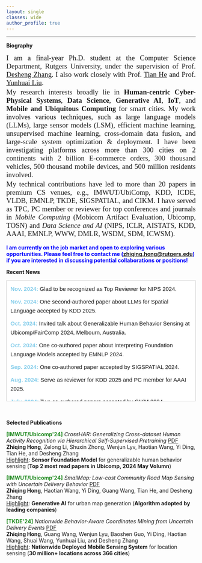 ```yaml
---
layout: single
classes: wide
author_profile: true
---
```


***
**Biography**
<div style="font-family: 'Times New Roman', Times, serif; font-size: 19px; text-align: justify;">
    I am a final-year Ph.D. student at the Computer Science Department, Rutgers University, under the supervision of Prof. 
    <a href="https://www.cs.rutgers.edu/~dz220/" target="_blank" rel="noopener noreferrer">Desheng Zhang</a>. 
    I also work closely with Prof. 
    <a href="https://www-users.cs.umn.edu/~tianhe/" target="_blank" rel="noopener noreferrer">Tian He</a> 
    and Prof. 
    <a href="http://www.yunhuai.net/Yunhuai.htm" target="_blank" rel="noopener noreferrer">Yunhuai Liu</a>.
</div>
<div style="height: 3px;"></div> <!-- 空行 -->
<div style="font-family: 'Times New Roman', Times, serif; font-size: 19px; text-align: justify;">
    My research interests broadly lie in <strong>Human-centric Cyber-Physical Systems</strong>, <strong>Data Science</strong>, 
    <strong>Generative AI</strong>, <strong>IoT</strong>, and <strong>Mobile and Ubiquitous Computing</strong> for smart cities. 
    My work involves various techniques, such as large language models (LLMs), large sensor models (LSM), efficient machine learning, 
    unsupervised machine learning, cross-domain data fusion, and large-scale system optimization & deployment. I have been investigating 
    platforms across more than 300 cities on 2 continents with 2 billion E-commerce orders, 300 thousand vehicles, 500 thousand mobile 
    devices, and 500 million residents involved.
</div>
<div style="height: 3px;"></div> <!-- 空行 -->
<div style="font-family: 'Times New Roman', Times, serif; font-size: 19px; text-align: justify;">
  My technical contributions have led to more than 20 papers in premium CS venues, e.g., IMWUT/UbiComp, KDD, ICDE, VLDB, EMNLP, TKDE, SIGSPATIAL, and CIKM. I have served as TPC, PC member or reviewer for top conferences and journals in <em>Mobile Computing</em> (Mobicom Artifact Evaluation, Ubicomp, TOSN) and <em>Data Science and AI</em> (NIPS, ICLR, AISTATS, KDD, AAAI, EMNLP, WWW, DMLR, WSDM, SDM, ICWSM).
</div>

<div style="height: 3px;"></div> <!-- 空行 -->

<span style="color: blue; font-weight: bold;">I am currently on the job market and open to exploring various opportunities. Please feel free to contact me (<u>zhiqing.hong@rutgers.edu</u>) if you are interested in discussing potential collaborations or positions!</span>


**Recent News**

<div style="max-height: 300px; overflow-y: auto; border: 1px solid #ccc; padding: 10px; font-family: Arial, sans-serif; background-color: #ffffff; line-height: 1.6; font-size: 15px;">
    <div style="margin-bottom: 10px;">
        <span style="color: #87CEEB; font-weight: bold;">Nov. 2024:</span> Glad to be recognized as Top Reviewer for NIPS 2024.
    </div>
    <div style="margin-bottom: 10px;">
        <span style="color: #87CEEB; font-weight: bold;">Nov. 2024:</span> One second-authored paper about LLMs for Spatial Language accepted by KDD 2025.
    </div>
    <div style="margin-bottom: 10px;">
        <span style="color: #87CEEB; font-weight: bold;">Oct. 2024:</span> Invited talk about Generalizable Human Behavior Sensing at Ubicomp/FairComp 2024, Melbourn, Australia.
    </div>
    <div style="margin-bottom: 10px;">
        <span style="color: #87CEEB; font-weight: bold;">Oct. 2024:</span> One co-authored paper about Interpreting
Foundation Language Models accepted by EMNLP 2024.
    </div>
    <div style="margin-bottom: 10px;">
        <span style="color: #87CEEB; font-weight: bold;">Sep. 2024:</span> One co-authored paper accepted by SIGSPATIAL 2024.
    </div>
    <div style="margin-bottom: 10px;">
        <span style="color: #87CEEB; font-weight: bold;">Aug. 2024:</span> Serve as reviewer for KDD 2025 and PC member for AAAI 2025.
    </div>
    <div style="margin-bottom: 10px;">
        <span style="color: #87CEEB; font-weight: bold;">July. 2024:</span> Two co-authored papers accepted by CIKM 2024.
    </div>
    <div style="margin-bottom: 10px;">
        <span style="color: #87CEEB; font-weight: bold;">June. 2024:</span> One second-authored paper accepted by VLDB 2024.
    </div>
    <div style="margin-bottom: 10px;">
        <span style="color: #87CEEB; font-weight: bold;">May. 2024:</span> One paper accepted by TKDE.
    </div>
    <div style="margin-bottom: 10px;">
        <span style="color: #87CEEB; font-weight: bold;">May. 2024:</span> Serve as Reviewer for NIPS 2024.
    </div>
    <div style="margin-bottom: 10px;">
        <span style="color: #87CEEB; font-weight: bold;">May. 2024:</span> Serve as a PC member for ICWSM 2025.
    </div>
    <div style="margin-bottom: 10px;">
        <span style="color: #87CEEB; font-weight: bold;">May. 2024:</span> Three co-authored papers accepted by KDD 2024.
    </div>
    <div style="margin-bottom: 10px;">
        <span style="color: #87CEEB; font-weight: bold;">Apr. 2024:</span> Two papers accepted by IMWUT/Ubicomp'24.
    </div>
    <div style="margin-bottom: 10px;">
        <span style="color: #87CEEB; font-weight: bold;">Feb. 2024:</span> Serve as a PC member for MobiCom 2024 Artifacts Evaluation.
    </div>
    <div style="margin-bottom: 10px;">
        <span style="color: #87CEEB; font-weight: bold;">Jan. 2024:</span> Serve as a Reviewer for KDD 2024, WWW 2024.
    </div>
    <div style="margin-bottom: 10px;">
        <span style="color: #87CEEB; font-weight: bold;">Dec. 2023:</span> Receive ICDM Travel Grant.
    </div>
    <div style="margin-bottom: 10px;">
        <span style="color: #87CEEB; font-weight: bold;">Dec. 2023:</span> Serve as a Reviewer for IMWUT/Ubicomp'24.
    </div>
    <div style="margin-bottom: 10px;">
        <span style="color: #87CEEB; font-weight: bold;">Nov. 2023:</span> Serve as a Reviewer for DMLR (first round of submission) and AISTATS 2024, PC member for LREC-COLING 2024.
    </div>
    <div style="margin-bottom: 10px;">
        <span style="color: #87CEEB; font-weight: bold;">Oct. 2023:</span> Serve as a PC member for AAAI 2024.
    </div>
    <div style="margin-bottom: 10px;">
        <span style="color: #87CEEB; font-weight: bold;">Sep. 2023:</span> Serve as a reviewer for TOSN, PC member for ICWSM 2024 and SDM 2024.
    </div>
    <div style="margin-bottom: 10px;">
        <span style="color: #87CEEB; font-weight: bold;">Aug. 2023:</span> Serve as a PC member for WSDM 2024.
    </div>
    <div style="margin-bottom: 10px;">
        <span style="color: #87CEEB; font-weight: bold;">Aug. 2023:</span> Two papers accepted by CIKM'23.
    </div>
    <div style="margin-bottom: 10px;">
        <span style="color: #87CEEB; font-weight: bold;">Aug. 2023:</span> Serve as Reviewer for EMNLP 2023.
    </div>
    <div style="margin-bottom: 10px;">
        <span style="color: #87CEEB; font-weight: bold;">Feb. 2023:</span> One co-authored paper accepted by ICDE'23.
    </div>
    <div style="margin-bottom: 10px;">
        <span style="color: #87CEEB; font-weight: bold;">Feb. 2023:</span> Serve as Reviewer for KDD 2023.
    </div>
    <div style="margin-bottom: 10px;">
        <span style="color: #87CEEB; font-weight: bold;">Aug. 2022:</span> Two papers accepted by SIGSPATIAL'22.
    </div>
    <div style="margin-bottom: 10px;">
        <span style="color: #87CEEB; font-weight: bold;">Aug. 2022:</span> One paper accepted by CIKM'22.
    </div>
    <div style="margin-bottom: 10px;">
        <span style="color: #87CEEB; font-weight: bold;">Apr. 2022:</span> Two papers accepted by Ubicomp'22.
    </div>
    <div style="margin-bottom: 10px;">
        <span style="color: #87CEEB; font-weight: bold;">Mar. 2021:</span> Visit JD Logistics, AI and Data Science Group, hosted by Prof. Tian He.
    </div>
</div>


<br>
<br>

**Selected Publications**

<span style="color:Forestgreen;font-weight:bold">[IMWUT/Ubicomp'24]</span> *CrossHAR: Generalizing Cross-dataset Human Activity Recognition via Hierarchical Self-Supervised Pretraining* [PDF](https://dl.acm.org/doi/10.1145/3659597) <br>
**Zhiqing Hong**, Zelong Li, Shuxin Zhong, Wenjun Lyv, Haotian Wang, Yi Ding, Tian He, and Desheng Zhang<br>
<u>Highlight</u>: **Sensor Foundation Model** for generalizable human behavior sensing (**Top 2 most read papers in Ubicomp, 2024 May Volumn**)

<span style="color:Forestgreen;font-weight:bold">[IMWUT/Ubicomp'24]</span> *SmallMap: Low-cost Community Road Map Sensing with Uncertain Delivery Behavior* [PDF](https://dl.acm.org/doi/10.1145/3659596) <br>
**Zhiqing Hong**, Haotian Wang, Yi Ding, Guang Wang, Tian He, and Desheng Zhang<br>
<u>Highlight</u>: **Generative AI** for urban map generation (**Algorithm adopted by leading companies**)

<span style="color:Forestgreen;font-weight:bold">[TKDE'24]</span> *Nationwide Behavior-Aware Coordinates Mining from Uncertain Delivery Events* [PDF](https://ieeexplore.ieee.org/document/10552380) <br>
**Zhiqing Hong**, Guang Wang, Wenjun Lyu, Baoshen Guo, Yi Ding, Haotian Wang, Shuai Wang, Yunhuai Liu, and Desheng Zhang<br>
<u>Highlight</u>: **Nationwide Deployed Mobile Sensing System** for location sensing (**30 million+ locations across 366 cities**)

<!--
**Recent News**
* Aug. 2024: Serve as reviewer for KDD 2025 and PC member for AAAI 2025.
* July. 2024: Two co-authored papers accepted by CIKM 2024.
* June. 2024: One co-authored paper accepted by VLDB 2024.
* May. 2024: One paper accepted by TKDE. 
* May.2024: Serve as Reviewer for NIPS 2024.
* May.2024: Serve as a PC member for ICWSM 2025.
* May.2024: Three co-authored papers accepted by KDD 2024.
* Apr.2024: Two papers accepted by IMWUT/Ubicomp'24.
* Feb.2024: Serve as a PC member for MobiCom 2024 Artifacts Evaluation.
* Jan.2024: Serve as a Reviewer for KDD 2024, WWW 2024.
* Dec.2023: Receive ICDM Travel Grant.
* Dec.2023: Serve as a Reviewer for IMWUT/Ubicomp'24.
* Nov.2023: Serve as a Reviewer for DMLR (first round of submission) and AISTATS 2024, PC member for LREC-COLING 2024. 
* Oct.2023: Serve as a PC member for AAAI 2024.
* Sep.2023: Serve as a reviewer for TOSN, PC member for ICWSM 2024 and SDM 2024.
* Aug.2023: Serve as a PC member for WSDM 2024.
* Aug.2023: Two papers accepted by CIKM'23.
* Aug.2023: Serve as Reviewer for EMNLP 2023.
* Feb.2023: One co-authored paper accepted by ICDE'23.
* Feb.2023: Serve as Reviewer for KDD 2023.
* Aug.2022: Two papers accepted by SIGSPATIAL'22.
* Aug.2022: One paper accepted by CIKM'22.
* Apr.2022: Two papers accepted by Ubicomp'22.
* Mar.2021: Visit JD Logistics, AI and Data Science Group, hosted by Prof. [Tian He](https://www-users.cs.umn.edu/~tianhe/).
-->



&emsp;
&emsp;
&emsp;
&emsp;
&emsp;
&emsp;
&emsp;
&emsp;






<script type="text/javascript" id="clustrmaps" src="//clustrmaps.com/map_v2.js?d=VUzuGzdDIXT10ku_aUuY2VDKm0mMNjK2g6da6P3BbMQ&cl=ffffff&w=253&t=m"></script>
